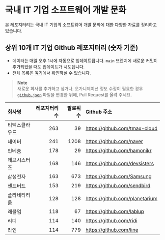 # 국내 IT 기업 소프트웨어 개발 문화
본 레포지터리는 국내 IT 기업의 소프트웨어 개발 문화에 대한 다양한 자료를 정리하고 있습니다.

## 상위 10개 IT 기업 Github 레포지터리 (숫자 기준)

- 데이터는 매일 오후 1시에 자동으로 업데이트됩니다. `main` 브랜치에 새로운 커밋이 추가되었을 때도 업데이트가 시도됩니다.
- 전체 목록은 [여기](./github.md)에서 확인하실 수 있습니다.

> **Note**<br />
> 새로운 회사를 추가하고 싶거나, 오가니제이션 정보 수정이 필요한 경우 [`github.json`](./github.json) 파일을 변경한 뒤에, Pull Request를 올려 주세요.

<!-- MARKDOWN_TABLE(GITHUB): START -->

| **회사명** | **레포지터리 수** | **팔로워 수** | **Github 주소** |
|:---|---:|---:|:---|
| 티맥스클라우드 | 263 | 39 | https://github.com/tmax-cloud |
| 네이버 | 241 | 1208 | https://github.com/naver |
| 인베슘 | 178 | 29 | https://github.com/hamonikr |
| 데브시스터즈 | 168 | 146 | https://github.com/devsisters |
| 삼성전자 | 163 | 673 | https://github.com/Samsung |
| 센드버드 | 153 | 219 | https://github.com/sendbird |
| 플라네타리움 | 128 | 128 | https://github.com/planetarium |
| 래블업 | 118 | 67 | https://github.com/lablup |
| 리디 | 114 | 140 | https://github.com/ridi |
| 라인 | 114 | 779 | https://github.com/line |

<!-- MARKDOWN_TABLE(GITHUB): END -->

